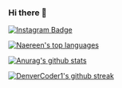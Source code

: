 ### Hi there 👋

<!--
**droidextur/droidextur** is a ✨ _special_ ✨ repository because its `README.md` (this file) appears on your GitHub profile.

Here are some ideas to get you started:

🔭 I’m currently working on ...
- 🌱 I’m currently learning ...
- 👯 I’m looking to collaborate on ...
- 🤔 I’m looking for help with ...
- 💬 Ask me about ...
- 📫 How to reach me: ...
- 😄 Pronouns: ...
- ⚡ Fun fact: ...
-->
[![Instagram Badge](https://img.shields.io/badge/-Instagram-C13584?style=flat-quare&labelColor=C13584&logo=instagram&logoColor=white&link=link)](https://www.instagram.com/ali_delibas_27/)

[![Naereen's top languages](https://github-readme-stats.vercel.app/api/top-langs/?username=droidextur&theme=blue-green)](https://github.com/anuraghazra/github-readme-stats)


[![Anurag's github stats](https://github-readme-stats.vercel.app/api?username=droidextur&theme=blue-green)](https://github.com/anuraghazra/github-readme-stats)


[![DenverCoder1's github streak](https://github-readme-streak-stats.herokuapp.com/?user=droidextur&theme=blue-green)](https://github.com/DenverCoder1/github-readme-streak-stats)
